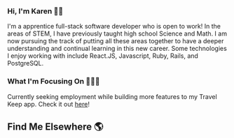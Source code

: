 ### Hi, I'm Karen 👋🏼

I'm a apprentice full-stack software developer who is open to work! In the areas of STEM, I have previously taught high school Science and Math. I am now pursuing the track of putting all these areas together to have a deeper understanding and continual learning in this new career. Some technologies I enjoy working with include React.JS, Javascript, Ruby, Rails, and PostgreSQL.

### What I'm Focusing On 👩🏻‍💻

Currently seeking employment while building more features to my Travel Keep app. Check it out <a href="https://travel-keep.onrender.com" target="_blank">here</a>!

## Find Me Elsewhere 🌎

<a href="https://www.linkedin.com/in/kwong402/" target="_blank">
  <img ![linkedin](https://img.shields.io/badge/LinkedIn-0277b5?style=for-the-badge&logo=LinkedIn&logoColor=white />
</a>


<!--
**kwong402/kwong402** is a ✨ _special_ ✨ repository because its `README.md` (this file) appears on your GitHub profile.

Here are some ideas to get you started:

- 🔭 I’m currently working on ...
- 🌱 I’m currently learning ...
- 👯 I’m looking to collaborate on ...
- 🤔 I’m looking for help with ...
- 💬 Ask me about ...
- 📫 How to reach me: ...
- 😄 Pronouns: ...
- ⚡ Fun fact: ...
-->
